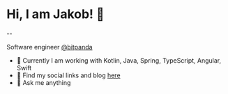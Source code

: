 # Hi, I am Jakob! 👋
-- 

Software engineer [@bitpanda](https://twitter.com/bitpanda)

- 🏢 Currently I am working with Kotlin, Java, Spring, TypeScript, Angular, Swift
- 📖 Find my social links and blog [here](https://bio.link/thejakeio)
- 💬 Ask me anything
